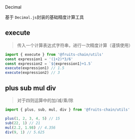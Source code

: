 Decimal

基于 `Decimal.js`封装的基础精度计算工具

## execute

> 传入一个计算表达式字符串，进行一次精度计算（谨慎使用）

```ts
import { execute } from '@fruits-chain/utils'
const expression1 = '(1+2)*3/6'
const expression2 = `${expression1}+1.5`
execute(expression1) // 1.5
execute(expression2) // 3
```

## plus sub mul div

> 对于四则运算中的加/减/乘/除

```ts
import { plus, sub, mul, div } from '@fruits-chain/utils'

plus(1, 2, 3, 4, 5) // 15
sub(22, 1) // 21
mul(2.2, 1.98) // 4.356
div(9, 1) // 5.625
```
